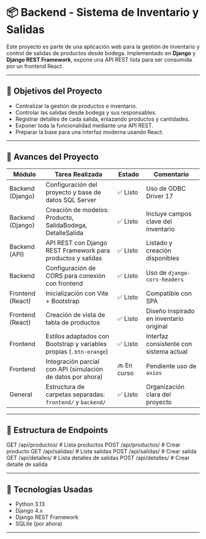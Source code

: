 
# 📦 Backend - Sistema de Inventario y Salidas

Este proyecto es parte de una aplicación web para la gestión de inventario y control de salidas de productos desde bodega. Implementado en **Django** y **Django REST Framework**, expone una API REST lista para ser consumida por un frontend React.

---

## 🎯 Objetivos del Proyecto

- Centralizar la gestión de productos e inventario.
- Controlar las salidas desde bodega y sus responsables.
- Registrar detalles de cada salida, enlazando productos y cantidades.
- Exponer toda la funcionalidad mediante una API REST.
- Preparar la base para una interfaz moderna usando React.

---



## 🚧 Avances del Proyecto

| Módulo        | Tarea Realizada                                              | Estado     | Comentario |
|---------------|--------------------------------------------------------------|------------|------------|
| Backend (Django) | Configuración del proyecto y base de datos SQL Server      | ✅ Listo    | Uso de ODBC Driver 17 |
| Backend (Django) | Creación de modelos: Producto, SalidaBodega, DetalleSalida | ✅ Listo    | Incluye campos clave del inventario |
| Backend (API) | API REST con Django REST Framework para productos y salidas  | ✅ Listo    | Listado y creación disponibles |
| Backend | Configuración de CORS para conexión con frontend                    | ✅ Listo    | Uso de `django-cors-headers` |
| Frontend (React) | Inicialización con Vite + Bootstrap                         | ✅ Listo    | Compatible con SPA |
| Frontend (React) | Creación de vista de tabla de productos                     | ✅ Listo    | Diseño inspirado en inventario original |
| Frontend | Estilos adaptados con Bootstrap y variables propias (`.btn-orange`) | ✅ Listo    | Interfaz consistente con sistema actual |
| Frontend | Integración parcial con API (simulación de datos por ahora)        | 🔜 En curso | Pendiente uso de `axios` |
| General | Estructura de carpetas separadas: `frontend/` y `backend/`          | ✅ Listo    | Organización clara del proyecto |

---

## 🔗 Estructura de Endpoints

GET /api/productos/ # Lista productos
POST /api/productos/ # Crear producto
GET /api/salidas/ # Lista salidas
POST /api/salidas/ # Crear salida
GET /api/detalles/ # Lista detalles de salidas
POST /api/detalles/ # Crear detalle de salida


---

## 🧰 Tecnologías Usadas

- Python 3.13
- Django 4.x
- Django REST Framework
- SQLite (por ahora)

---






